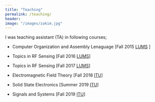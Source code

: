 ```yaml
---
title: "Teaching"
permalink: /teaching/
header:
image: "/images/zakim.jpg"
---
```




I was teaching assistant (TA) in following courses;


* Computer Organization and Assembly Lenaguage [Fall 2015 [LUMS](https://lums.edu.pk) ]
  
* Topics in RF Sensing [Fall 2016 [LUMS](https://lums.edu.pk)]

* Topics in RF Sensing [Fall 2017 [LUMS](https://lums.edu.pk)]

* Electromagnetic Field Theory [Fall 2018 [ITU](https://itu.edu.pk)]

* Solid State Electronics [Summer 2019 [ITU](https://itu.edu.pk)]

* Signals and Systems [Fall 2019 [ITU](https://itu.edu.pk)]
